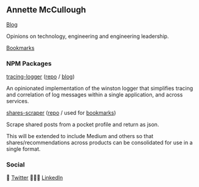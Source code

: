 ## Annette McCullough

[Blog](https://annettemccullough.com/blog)

Opinions on technology, engineering and engineering leadership.

[Bookmarks](http://bookmarks.annettemccullough.com)

### NPM Packages
[tracing-logger](https://www.npmjs.com/package/tracing-logger) ([repo](https://github.com/annettemccullough/tracing-logger) / [blog](https://annettemccullough.com/blog/correlating-log-messages/))

An opinionated implementation of the winston logger that simplifies tracing and correlation of log messages within a single application, and across services.

[shares-scraper](https://www.npmjs.com/package/shares-scraper) ([repo](https://github.com/annettemccullough/shares-scraper) / used for [bookmarks](http://bookmarks.annettemccullough.com))

Scrape shared posts from a pocket profile and return as json.

This will be extended to include Medium and others so that shares/recommendations across products can be consolidated for use in a single format.

### Social
🦜 [Twitter](https://twitter.com/annettemccull) 👩🏼‍💻 [LinkedIn](https://www.linkedin.com/in/annettemccullough/)
